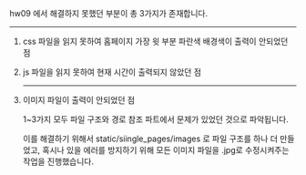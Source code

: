 hw09 에서 해결하지 못했던 부분이 총 3가지가 존재합니다. <hr>
1. css 파일을 읽지 못하여 홈페이지 가장 윗 부분 파란색 배경색이 출력이 안되었던 점
2. js 파일을  읽지 못하여 현재 시간이 출력되지 않았던 점 <hr>

3. 이미지 파일이 출력이 안되었던 점   </p>
1~3가지 모두 파일 구조와 경로 참조 파트에서 문제가 있었던 것으로 파악됩니다.  <p>
이를 해결하기 위해서 static/siingle_pages/images 로 파일 구조를 하나 더 만들었고, 혹시나 있을 에러를 방지하기 위해
모든 이미지 파일을 .jpg로 수정시켜주는 작업을 진행했습니다. <p>
 

